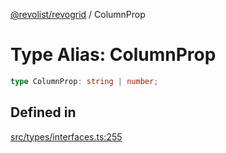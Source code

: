 [@revolist/revogrid](README.md) / ColumnProp

# Type Alias: ColumnProp

```ts
type ColumnProp: string | number;
```

## Defined in

[src/types/interfaces.ts:255](https://github.com/revolist/revogrid/blob/0c3bb4ec80c81d5563060679540746537ed4be52/src/types/interfaces.ts#L255)
